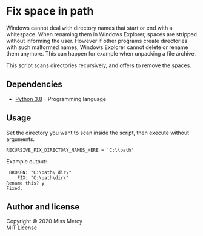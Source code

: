 # Fix space in path

Windows cannot deal with directory names that start or end with a whitespace. When renaming them in Windows Explorer,
spaces are stripped without informing the user. However if other programs create directories with such malformed names,
Windows Explorer cannot delete or rename them anymore. This can happen for example when unpacking a file archive.

This script scans directories recursively, and offers to remove the spaces.

## Dependencies

* [Python 3.8](https://www.python.org/) - Programming language

## Usage
Set the directory you want to scan inside the script, then execute without arguments.

    RECURSIVE_FIX_DIRECTORY_NAMES_HERE = 'C:\\path'

Example output:

     BROKEN: "C:\path\ dir\"
        FIX: "C:\path\dir\"
    Rename this? y
    Fixed.

## Author and license

Copyright © 2020 Miss Mercy  
MIT License
